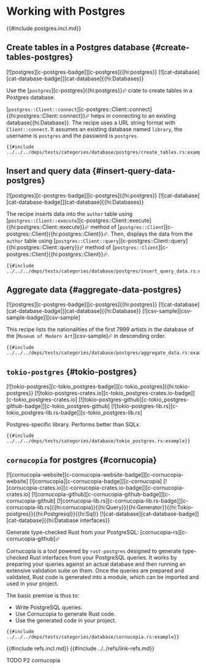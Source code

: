 # Working with Postgres

{{#include postgres.incl.md}}

## Create tables in a Postgres database {#create-tables-postgres}

[![postgres][c-postgres-badge]][c-postgres]{{hi:postgres}} [![cat-database][cat-database-badge]][cat-database]{{hi:Databases}}

Use the [`postgres`][c-postgres]{{hi:postgres}}⮳ crate to create tables in a Postgres database.

[`postgres::Client::connect`][c-postgres::Client::connect]{{hi:postgres::Client::connect}}⮳ helps in connecting to an existing database{{hi:Database}}. The recipe uses a URL string format with `Client::connect`. It assumes an existing database named `library`, the username is `postgres` and the password is `postgres`.

```rust,editable
{{#include ../../../deps/tests/categories/database/postgres/create_tables.rs:example}}
```

## Insert and query data {#insert-query-data-postgres}

[![postgres][c-postgres-badge]][c-postgres]{{hi:postgres}} [![cat-database][cat-database-badge]][cat-database]{{hi:Databases}}

The recipe inserts data into the `author` table using [`postgres::Client::execute`][c-postgres::Client::execute]{{hi:postgres::Client::execute}}⮳ method of [`postgres::Client`][c-postgres::Client]{{hi:postgres::Client}}⮳. Then, displays the data from the `author` table using [`postgres::Client::query`][c-postgres::Client::query]{{hi:postgres::Client::query}}⮳ method of [`postgres::Client`][c-postgres::Client]{{hi:postgres::Client}}⮳.

```rust,editable
{{#include ../../../deps/tests/categories/database/postgres/insert_query_data.rs:example}}
```

## Aggregate data {#aggregate-data-postgres}

[![postgres][c-postgres-badge]][c-postgres]{{hi:postgres}} [![cat-database][cat-database-badge]][cat-database]{{hi:Database}} [![csv-sample][csv-sample-badge]][csv-sample]

This recipe lists the nationalities of the first 7999 artists in the database of the [`Museum of Modern Art`][csv-sample]⮳ in descending order.

```rust,editable
{{#include ../../../deps/tests/categories/database/postgres/aggregate_data.rs:example}}
```

## `tokio-postgres` {#tokio-postgres}

[![tokio-postgres][c-tokio_postgres-badge]][c-tokio_postgres]{{hi:tokio-postgres}}
[![tokio-postgres-crates.io][c-tokio_postgres-crates.io-badge]][c-tokio_postgres-crates.io]
[![tokio-postgres-github][c-tokio_postgres-github-badge]][c-tokio_postgres-github]
[![tokio-postgres-lib.rs][c-tokio_postgres-lib.rs-badge]][c-tokio_postgres-lib.rs]

Postgres-specific library. Performs better than SQLx.

```rust,editable
{{#include ../../../deps/tests/categories/database/tokio_postgres.rs:example}}
```

## `cornucopia` for postgres {#cornucopia}

[![cornucopia-website][c-cornucopia-website-badge]][c-cornucopia-website] [![cornucopia][c-cornucopia-badge]][c-cornucopia] [![cornucopia-crates.io][c-cornucopia-crates.io-badge]][c-cornucopia-crates.io] [![cornucopia-github][c-cornucopia-github-badge]][c-cornucopia-github] [![cornucopia-lib.rs][c-cornucopia-lib.rs-badge]][c-cornucopia-lib.rs]{{hi:cornucopia}}{{hi:Query}}{{hi:Generator}}{{hi:Tokio-postgres}}{{hi:Postgresql}}{{hi:Sql}} [![cat-database][cat-database-badge]][cat-database]{{hi:Database interfaces}}

Generate type-checked Rust from your PostgreSQL: [cornucopia-rs][c-cornucopia-github]⮳

Cornucopia is a tool powered by `rust-postgres` designed to generate type-checked Rust interfaces from your PostgreSQL queries. It works by preparing your queries against an actual database and then running an extensive validation suite on them. Once the queries are prepared and validated, Rust code is generated into a module, which can be imported and used in your project.

The basic premise is thus to:

- Write PostgreSQL queries.
- Use Cornucopia to generate Rust code.
- Use the generated code in your project.

```rust,editable
{{#include ../../../deps/tests/categories/database/cornucopia.rs:example}}
```

{{#include refs.incl.md}}
{{#include ../../refs/link-refs.md}}

<div class="hidden">
TODO P2 cornucopia
</div>
